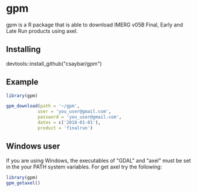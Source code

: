 # gpm
gpm is a R package that is able to download IMERG v05B Final, Early and Late Run products using axel.

## Installing

devtools::install_github("csaybar/gpm")

## Example
``` r
library(gpm)

gpm_download(path = '~/gpm',
            user = 'you_user@gmail.com',
            password = 'you_user@gmail.com',
            dates = c('2018-01-01'),
            product = 'finalrun')
```

## Windows user
If you are using Windows, the executables of "GDAL" and "axel" must be set in the your PATH system variables. For get axel try the following: 

``` r
library(gpm)
gpm_getaxel()
```
